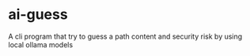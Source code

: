 # ai-guess
A cli program that try to guess a path content and security risk by using local ollama models
